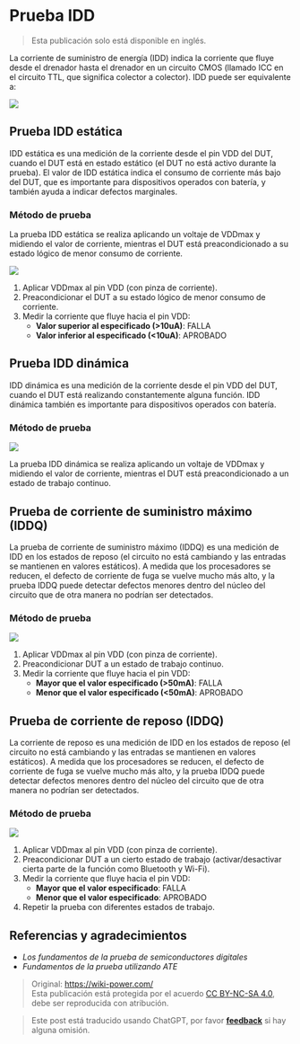 # Prueba IDD

> Esta publicación solo está disponible en inglés.

La corriente de suministro de energía (IDD) indica la corriente que fluye desde el drenador hasta el drenador en un circuito CMOS (llamado ICC en el circuito TTL, que significa colector a colector). IDD puede ser equivalente a:

![](https://wiki-media-1253965369.cos.ap-guangzhou.myqcloud.com/img/20220910234238.png)

## Prueba IDD estática

IDD estática es una medición de la corriente desde el pin VDD del DUT, cuando el DUT está en estado estático (el DUT no está activo durante la prueba). El valor de IDD estática indica el consumo de corriente más bajo del DUT, que es importante para dispositivos operados con batería, y también ayuda a indicar defectos marginales.

### Método de prueba

La prueba IDD estática se realiza aplicando un voltaje de VDDmax y midiendo el valor de corriente, mientras el DUT está preacondicionado a su estado lógico de menor consumo de corriente.

![](https://wiki-media-1253965369.cos.ap-guangzhou.myqcloud.com/img/20220911201659.png)

1. Aplicar VDDmax al pin VDD (con pinza de corriente).
2. Preacondicionar el DUT a su estado lógico de menor consumo de corriente.
3. Medir la corriente que fluye hacia el pin VDD:
   - **Valor superior al especificado (>10uA)**: FALLA
   - **Valor inferior al especificado (<10uA)**: APROBADO

## Prueba IDD dinámica

IDD dinámica es una medición de la corriente desde el pin VDD del DUT, cuando el DUT está realizando constantemente alguna función. IDD dinámica también es importante para dispositivos operados con batería.

### Método de prueba

![](https://wiki-media-1253965369.cos.ap-guangzhou.myqcloud.com/img/20220911201603.png)

La prueba IDD dinámica se realiza aplicando un voltaje de VDDmax y midiendo el valor de corriente, mientras el DUT está preacondicionado a un estado de trabajo continuo.

## Prueba de corriente de suministro máximo (IDDQ)

La prueba de corriente de suministro máximo (IDDQ) es una medición de IDD en los estados de reposo (el circuito no está cambiando y las entradas se mantienen en valores estáticos). A medida que los procesadores se reducen, el defecto de corriente de fuga se vuelve mucho más alto, y la prueba IDDQ puede detectar defectos menores dentro del núcleo del circuito que de otra manera no podrían ser detectados.

### Método de prueba

![](https://wiki-media-1253965369.cos.ap-guangzhou.myqcloud.com/img/20220911213042.png)

1. Aplicar VDDmax al pin VDD (con pinza de corriente).
2. Preacondicionar DUT a un estado de trabajo continuo.
3. Medir la corriente que fluye hacia el pin VDD:
   - **Mayor que el valor especificado (>50mA)**: FALLA
   - **Menor que el valor especificado (<50mA)**: APROBADO

## Prueba de corriente de reposo (IDDQ)

La corriente de reposo es una medición de IDD en los estados de reposo (el circuito no está cambiando y las entradas se mantienen en valores estáticos). A medida que los procesadores se reducen, el defecto de corriente de fuga se vuelve mucho más alto, y la prueba IDDQ puede detectar defectos menores dentro del núcleo del circuito que de otra manera no podrían ser detectados.

### Método de prueba

![](https://wiki-media-1253965369.cos.ap-guangzhou.myqcloud.com/img/20220911213042.png)

1. Aplicar VDDmax al pin VDD (con pinza de corriente).
2. Preacondicionar DUT a un cierto estado de trabajo (activar/desactivar cierta parte de la función como Bluetooth y Wi-Fi).
3. Medir la corriente que fluye hacia el pin VDD:
   - **Mayor que el valor especificado**: FALLA
   - **Menor que el valor especificado**: APROBADO
4. Repetir la prueba con diferentes estados de trabajo.

## Referencias y agradecimientos

- _Los fundamentos de la prueba de semiconductores digitales_
- _Fundamentos de la prueba utilizando ATE_

> Original: <https://wiki-power.com/>  
> Esta publicación está protegida por el acuerdo [CC BY-NC-SA 4.0](https://creativecommons.org/licenses/by/4.0/deed.en), debe ser reproducida con atribución.

> Este post está traducido usando ChatGPT, por favor [**feedback**](https://github.com/linyuxuanlin/Wiki_MkDocs/issues/new) si hay alguna omisión.
